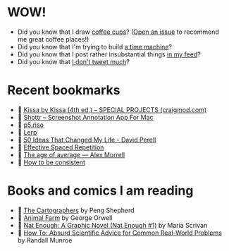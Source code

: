 # WOW!

- Did you know that I draw [coffee cups](https://papercups.mamuso.net/)? ([Open an issue](https://github.com/mamuso/papercups/issues) to recommend me great coffee places!)
- Did you know that I'm trying to build [a time machine](https://github.com/mamuso/fluxcapacitor)?
- Did you know that I post rather insubstantial things [in my feed](https://feed.mamuso.net/)?
- Did you know that [I don't tweet much](https://twitter.com/mamuso)?

# Recent bookmarks

- 👀 [Kissa by Kissa (4th ed.) – SPECIAL PROJECTS (craigmod.com)](https://shop.specialprojects.jp/products/kissa-by-kissa-4th-ed)
- 👀 [Shottr – Screenshot Annotation App For Mac](https://shottr.cc/)
- 👀 [p5.riso](https://antiboredom.github.io/p5.riso/)
- 👀 [Lerp](https://rachsmith.com/lerp/)
- 👀 [50 Ideas That Changed My Life - David Perell](https://perell.com/essay/50-ideas-that-changed-my-life/)
- 👀 [Effective Spaced Repetition](https://borretti.me/article/effective-spaced-repetition)
- 👀 [The age of average — Alex Murrell](https://www.alexmurrell.co.uk/articles/the-age-of-average)
- 👀 [How to be consistent](https://csprimer.com/articles/consistency/)


# Books and comics I am reading

- 📘 [The Cartographers](https://www.goodreads.com/book/show/56224531) by Peng Shepherd
- 📘 [Animal Farm](https://www.goodreads.com/book/show/8349198) by George Orwell
- 📘 [Nat Enough: A Graphic Novel (Nat Enough #1)](https://www.goodreads.com/book/show/45714795) by Maria Scrivan
- 📘 [How To: Absurd Scientific Advice for Common Real-World Problems](https://www.goodreads.com/book/show/43851501) by Randall Munroe

